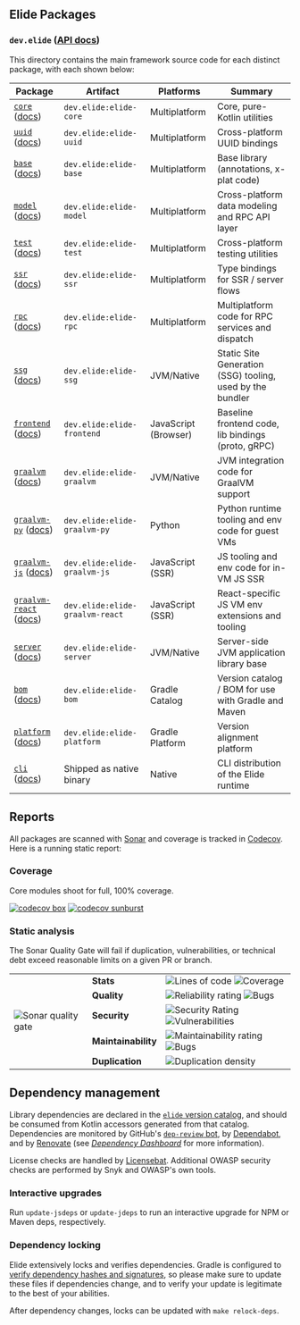 ## Elide Packages

### `dev.elide` ([API docs](https://v3.docs.elide.dev/kotlin/html/))

This directory contains the main framework source code for each distinct package, with each shown below:

| **Package**                       | Artifact                        | Platforms            | Summary                                                   |
| --------------------------------- | ------------------------------- | -------------------- | --------------------------------------------------------- |
| [`core`][8] ([docs][18])          | `dev.elide:elide-core`          | Multiplatform        | Core, pure-Kotlin utilities                               |
| [`uuid`][24] ([docs][25])         | `dev.elide:elide-uuid`          | Multiplatform        | Cross-platform UUID bindings                              |
| [`base`][1] ([docs][11])          | `dev.elide:elide-base`          | Multiplatform        | Base library (annotations, x-plat code)                   |
| [`model`][6] ([docs][16])         | `dev.elide:elide-model`         | Multiplatform        | Cross-platform data modeling and RPC API layer            |
| [`test`][10] ([docs][20])         | `dev.elide:elide-test`          | Multiplatform        | Cross-platform testing utilities                          |
| [`ssr`][22] ([docs][23])          | `dev.elide:elide-ssr`           | Multiplatform        | Type bindings for SSR / server flows                      |
| [`rpc`][7] ([docs][17])           | `dev.elide:elide-rpc`           | Multiplatform        | Multiplatform code for RPC services and dispatch          |
| [`ssg`][34] ([docs][35])          | `dev.elide:elide-ssg`           | JVM/Native           | Static Site Generation (SSG) tooling, used by the bundler |
| [`frontend`][2] ([docs][12])      | `dev.elide:elide-frontend`      | JavaScript (Browser) | Baseline frontend code, lib bindings (proto, gRPC)        |
| [`graalvm`][3] ([docs][13])       | `dev.elide:elide-graalvm`       | JVM/Native           | JVM integration code for GraalVM support                  |
| [`graalvm-py`][32] ([docs][33])   | `dev.elide:elide-graalvm-py`    | Python               | Python runtime tooling and env code for guest VMs         |
| [`graalvm-js`][4] ([docs][14])    | `dev.elide:elide-graalvm-js`    | JavaScript (SSR)     | JS tooling and env code for in-VM JS SSR                  |
| [`graalvm-react`][5] ([docs][15]) | `dev.elide:elide-graalvm-react` | JavaScript (SSR)     | React-specific JS VM env extensions and tooling           |
| [`server`][9] ([docs][19])        | `dev.elide:elide-server`        | JVM/Native           | Server-side JVM application library base                  |
| [`bom`][28] ([docs][29])          | `dev.elide:elide-bom`           | Gradle Catalog       | Version catalog / BOM for use with Gradle and Maven       |
| [`platform`][30] ([docs][31])     | `dev.elide:elide-platform`      | Gradle Platform      | Version alignment platform                                |
| [`cli`][26] ([docs][27])          | Shipped as native binary        | Native               | CLI distribution of the Elide runtime                     |

## Reports

All packages are scanned with [Sonar](https://sonarcloud.io/project/overview?id=elide-dev_v3) and coverage is tracked in
[Codecov](https://app.codecov.io/gh/elide-dev/elide). Here is a running static report:

### Coverage

Core modules shoot for full, 100% coverage.

[![codecov box](https://codecov.io/gh/elide-dev/elide/branch/v3/graphs/tree.svg?token=FXxhJlpKG3)](https://codecov.io/gh/elide-dev/elide)
[![codecov sunburst](https://codecov.io/gh/elide-dev/elide/branch/v3/graphs/sunburst.svg?token=FXxhJlpKG3)](https://codecov.io/gh/elide-dev/elide)

### Static analysis

The Sonar Quality Gate will fail if duplication, vulnerabilities, or technical debt exceed reasonable limits on a given
PR or branch.

<table border="0">
    <tbody>
        <tr>
            <td rowspan=6>
                <img src="https://sonarcloud.io/api/project_badges/quality_gate?project=elide-dev_v3" alt="Sonar quality gate" />
            </td>
            <td>
                <b>Stats</b>
            </td>
            <td>
                <img src="https://sonarcloud.io/api/project_badges/measure?project=elide-dev_v3&metric=ncloc" alt="Lines of code" />
                <img src="https://sonarcloud.io/api/project_badges/measure?project=elide-dev_v3&metric=coverage" alt="Coverage" />
            </td>
        </tr>
        <tr>
            <td>
                <b>Quality</b>
            </td>
            <td>
                <img src="https://sonarcloud.io/api/project_badges/measure?project=elide-dev_v3&metric=reliability_rating" alt="Reliability rating" />
                <img src="https://sonarcloud.io/api/project_badges/measure?project=elide-dev_v3&metric=bugs" alt="Bugs" />
            </td>
        </tr>
        <tr>
            <td>
                <b>Security</b>
            </td>
            <td>
                <img src="https://sonarcloud.io/api/project_badges/measure?project=elide-dev_v3&metric=security_rating" alt="Security Rating" />
                <img src="https://sonarcloud.io/api/project_badges/measure?project=elide-dev_v3&metric=vulnerabilities" alt="Vulnerabilities" />
            </td>
        </tr>
        <tr>
        </tr>
        <tr>
            <td>
                <b>Maintainability</b>
            </td>
            <td>
                <img src="https://sonarcloud.io/api/project_badges/measure?project=elide-dev_v3&metric=sqale_rating" alt="Maintainability rating" />
                <img src="https://sonarcloud.io/api/project_badges/measure?project=elide-dev_v3&metric=code_smells" alt="Bugs" />
            </td>
        </tr>
        <tr>
            <td>
                <b>Duplication</b>
            </td>
            <td>
                <img src="https://sonarcloud.io/api/project_badges/measure?project=elide-dev_v3&metric=duplicated_lines_density" alt="Duplication density" />
            </td>
        </tr>
    </tbody>
</table>

## Dependency management

Library dependencies are declared in the [`elide` version catalog](../gradle/elide.versions.toml), and should be
consumed from Kotlin accessors generated from that catalog. Dependencies are monitored by GitHub's
[`dep-review` bot](https://github.com/actions/dependency-review-action), by [Dependabot](https://github.com/dependabot),
and by [Renovate](https://github.com/renovatebot/renovate) (see
[_Dependency Dashboard_](https://github.com/elide-dev/v3/issues/8) for more information).

License checks are handled by [Licensebat](https://licensebat.com/). Additional OWASP security checks are performed by Snyk and OWASP's own tools.

### Interactive upgrades

Run `update-jsdeps` or `update-jdeps` to run an interactive upgrade for NPM or Maven deps, respectively.

### Dependency locking

Elide extensively locks and verifies dependencies. Gradle is configured to [verify dependency hashes and signatures][21], so please make sure to update these
files if dependencies change, and to verify your update is legitimate to the best of your abilities.

After dependency changes, locks can be updated with `make relock-deps`.

[1]: ./base
[2]: ./frontend
[3]: ./graalvm
[4]: ./graalvm-js
[5]: ./graalvm-react
[6]: ./model
[7]: ./rpc
[8]: ./core
[9]: ./server
[10]: ./test
[11]: https://v3.docs.elide.dev/kotlin/html/packages/base/index.html
[12]: https://v3.docs.elide.dev/kotlin/html/packages/frontend/index.html
[13]: https://v3.docs.elide.dev/kotlin/html/packages/graalvm/index.html
[14]: https://v3.docs.elide.dev/kotlin/html/packages/graalvm-js/index.html
[15]: https://v3.docs.elide.dev/kotlin/html/packages/graalvm-react/index.html
[16]: https://v3.docs.elide.dev/kotlin/html/packages/model/index.html
[17]: https://v3.docs.elide.dev/kotlin/html/packages/rpc-js/index.html
[18]: https://v3.docs.elide.dev/kotlin/html/packages/core/index.html
[19]: https://v3.docs.elide.dev/kotlin/html/packages/server/index.html
[20]: https://v3.docs.elide.dev/kotlin/html/packages/test/index.html
[21]: https://docs.gradle.org/7.4.2/userguide/dependency_verification.html#sub:enabling-verification
[22]: ./ssr
[23]: https://v3.docs.elide.dev/kotlin/html/packages/ssr/index.html
[24]: ./uuid
[25]: https://v3.docs.elide.dev/kotlin/html/packages/uuid/index.html
[26]: ./cli
[27]: https://v3.docs.elide.dev/kotlin/html/packages/cli/index.html
[28]: ./bom
[29]: https://v3.docs.elide.dev/kotlin/html/packages/bom/index.html
[30]: ./platform
[31]: https://v3.docs.elide.dev/kotlin/html/packages/platform/index.html
[32]: ./graalvm-py
[33]: https://v3.docs.elide.dev/kotlin/html/packages/graalvm-py/index.html
[34]: ./ssg
[35]: https://v3.docs.elide.dev/kotlin/html/packages/ssg/index.html
